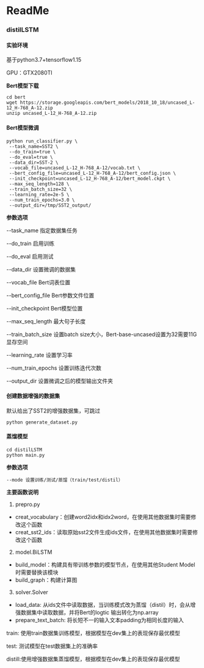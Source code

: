 # ReadMe

### distilLSTM

#### **实验环境**

基于python3.7+tensorflow1.15 

GPU：GTX2080TI

**Bert模型下载**

```shell
cd bert
wget https://storage.googleapis.com/bert_models/2018_10_18/uncased_L-12_H-768_A-12.zip
unzip uncased_L-12_H-768_A-12.zip 
```

#### **Bert模型微调**

```shell
python run_classifier.py \
 --task_name=SST2 \
 --do_train=true \
 --do_eval=true \
 --data_dir=SST-2 \
 --vocab_file=uncased_L-12_H-768_A-12/vocab.txt \
 --bert_config_file=uncased_L-12_H-768_A-12/bert_config.json \
 --init_checkpoint=uncased_L-12_H-768_A-12/bert_model.ckpt \
 --max_seq_length=128 \
 --train_batch_size=32 \
 --learning_rate=2e-5 \
 --num_train_epochs=3.0 \
 --output_dir=/tmp/SST2_output/
```

**参数选项**

--task_name 指定数据集任务

 --do_train 启用训练      

 --do_eval 启用测试

 --data_dir 设置微调的数据集

 --vocab_file Bert词表位置

 --bert_config_file Bert参数文件位置

 --init_checkpoint Bert模型位置

 --max_seq_length 最大句子长度

 --train_batch_size 设置batch size大小，Bert-base-uncased设置为32需要11G显存空间

 --learning_rate 设置学习率

 --num_train_epochs 设置训练迭代次数

 --output_dir 设置微调之后的模型输出文件夹

#### **创建数据增强的数据集**
默认给出了SST2的增强数据集，可跳过
```shell
python generate_dataset.py
```

#### **蒸馏模型**

```shell
cd distilLSTM
python main.py
```

**参数选项**

```shell
--mode 设置训练/测试/蒸馏（train/test/distil）
```

**主要函数说明**

1. prepro.py

- creat_vocabulary：创建word2idx和idx2word，在使用其他数据集时需要修改这个函数
- creat_sst2_ids：读取原始sst2文件生成ids文件，在使用其他数据集时需要修改这个函数

2. model.BiLSTM

- build_model：构建具有带训练参数的模型节点，在使用其他Student Model时需要替换该模块
- build_graph：构建计算图

3. solver.Solver

- load_data: 从ids文件中读取数据，当训练模式改为蒸馏（distil）时，会从增强数据集中读取数据，并将Bert的logtic 输出转化为np.array
- prepare_text_batch: 将长短不一的输入文本padding为相同长度的输入

train: 使用train数据集训练模型，根据模型在dev集上的表现保存最优模型

test: 测试模型在test数据集上的准确率

distill:使用增强数据集蒸馏模型，根据模型在dev集上的表现保存最优模型

